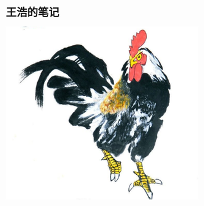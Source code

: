 # 王浩的笔记
![图](https://raw.githubusercontent.com/happywanghao/my-home-data/master/img/20170630102925.png)


<!--  gitbook 使用参考： https://github.com/GuoYongfeng/book -->
